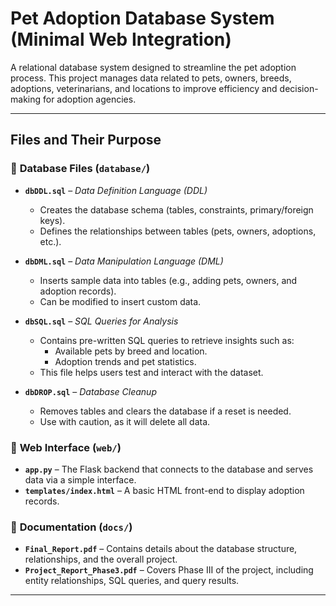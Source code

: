 # Pet Adoption Database System (Minimal Web Integration)

A relational database system designed to streamline the pet adoption process. This project manages data related to pets, owners, breeds, adoptions, veterinarians, and locations to improve efficiency and decision-making for adoption agencies.

---
##  **Files and Their Purpose**
### 🔹 **Database Files (`database/`)**
- **`dbDDL.sql`** – *Data Definition Language (DDL)*  
  - Creates the database schema (tables, constraints, primary/foreign keys).  
  - Defines the relationships between tables (pets, owners, adoptions, etc.).  

- **`dbDML.sql`** – *Data Manipulation Language (DML)*  
  - Inserts sample data into tables (e.g., adding pets, owners, and adoption records).  
  - Can be modified to insert custom data.  

- **`dbSQL.sql`** – *SQL Queries for Analysis*  
  - Contains pre-written SQL queries to retrieve insights such as:
    - Available pets by breed and location.
    - Adoption trends and pet statistics.
  - This file helps users test and interact with the dataset.  

- **`dbDROP.sql`** – *Database Cleanup*  
  - Removes tables and clears the database if a reset is needed.  
  - Use with caution, as it will delete all data.  

### 🔹 **Web Interface (`web/`)**
- **`app.py`** – The Flask backend that connects to the database and serves data via a simple interface.  
- **`templates/index.html`** – A basic HTML front-end to display adoption records.  

### 🔹 **Documentation (`docs/`)**
- **`Final_Report.pdf`** – Contains details about the database structure, relationships, and the overall project.  
- **`Project_Report_Phase3.pdf`** – Covers Phase III of the project, including entity relationships, SQL queries, and query results.

---

 